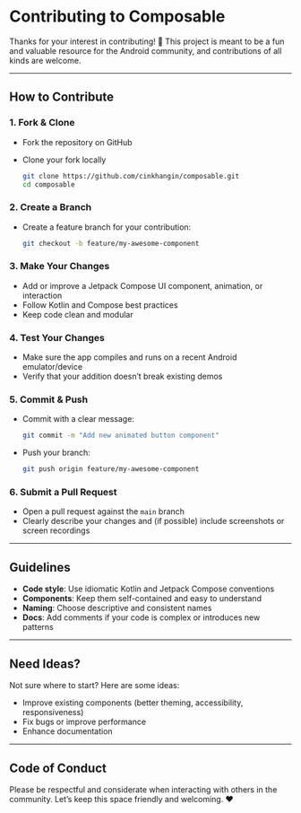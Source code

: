 # Contributing to Composable

Thanks for your interest in contributing! 🎉
This project is meant to be a fun and valuable resource for the Android community, and contributions of all kinds are welcome.

---

## How to Contribute

### 1. Fork & Clone

* Fork the repository on GitHub
* Clone your fork locally

  ```bash
  git clone https://github.com/cinkhangin/composable.git
  cd composable
  ```

### 2. Create a Branch

* Create a feature branch for your contribution:

  ```bash
  git checkout -b feature/my-awesome-component
  ```

### 3. Make Your Changes

* Add or improve a Jetpack Compose UI component, animation, or interaction
* Follow Kotlin and Compose best practices
* Keep code clean and modular

### 4. Test Your Changes

* Make sure the app compiles and runs on a recent Android emulator/device
* Verify that your addition doesn’t break existing demos

### 5. Commit & Push

* Commit with a clear message:

  ```bash
  git commit -m "Add new animated button component"
  ```
* Push your branch:

  ```bash
  git push origin feature/my-awesome-component
  ```

### 6. Submit a Pull Request

* Open a pull request against the `main` branch
* Clearly describe your changes and (if possible) include screenshots or screen recordings

---

## Guidelines

* **Code style**: Use idiomatic Kotlin and Jetpack Compose conventions
* **Components**: Keep them self-contained and easy to understand
* **Naming**: Choose descriptive and consistent names
* **Docs**: Add comments if your code is complex or introduces new patterns

---

## Need Ideas?

Not sure where to start? Here are some ideas:

* Improve existing components (better theming, accessibility, responsiveness)
* Fix bugs or improve performance
* Enhance documentation

---

## Code of Conduct

Please be respectful and considerate when interacting with others in the community. Let’s keep this space friendly and welcoming. ❤️
